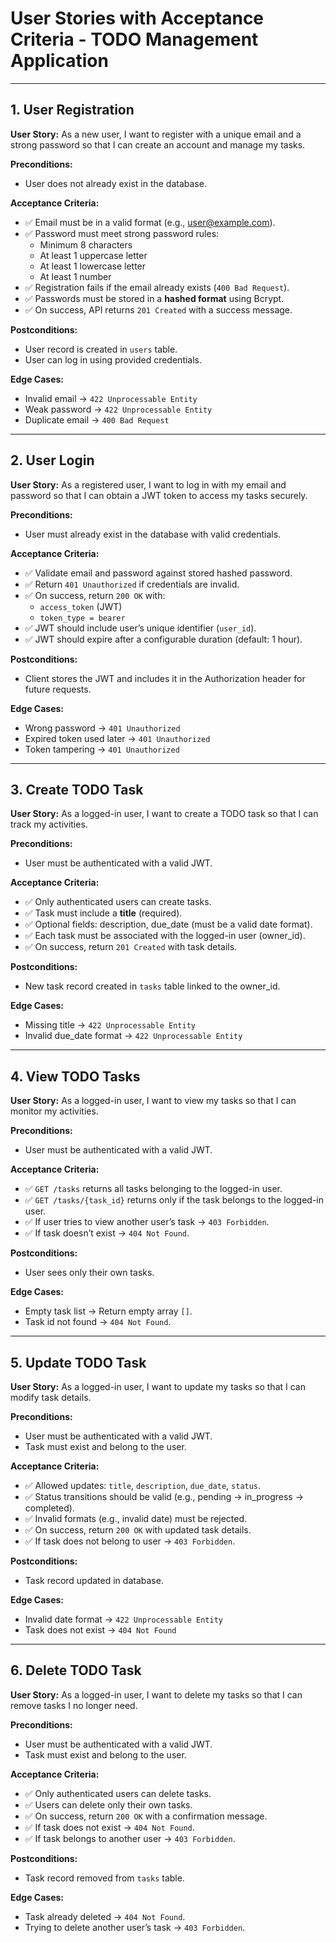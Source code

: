 # User Stories with Acceptance Criteria - TODO Management Application

---

## 1. User Registration
**User Story:**
As a new user, I want to register with a unique email and a strong password so that I can create an account and manage my tasks.

**Preconditions:**
- User does not already exist in the database.

**Acceptance Criteria:**
- ✅ Email must be in a valid format (e.g., user@example.com).
- ✅ Password must meet strong password rules:
  - Minimum 8 characters
  - At least 1 uppercase letter
  - At least 1 lowercase letter
  - At least 1 number
- ✅ Registration fails if the email already exists (`400 Bad Request`).
- ✅ Passwords must be stored in a **hashed format** using Bcrypt.
- ✅ On success, API returns `201 Created` with a success message.

**Postconditions:**
- User record is created in `users` table.
- User can log in using provided credentials.

**Edge Cases:**
- Invalid email → `422 Unprocessable Entity`
- Weak password → `422 Unprocessable Entity`
- Duplicate email → `400 Bad Request`

---

## 2. User Login
**User Story:**
As a registered user, I want to log in with my email and password so that I can obtain a JWT token to access my tasks securely.

**Preconditions:**
- User must already exist in the database with valid credentials.

**Acceptance Criteria:**
- ✅ Validate email and password against stored hashed password.
- ✅ Return `401 Unauthorized` if credentials are invalid.
- ✅ On success, return `200 OK` with:
  - `access_token` (JWT)
  - `token_type = bearer`
- ✅ JWT should include user’s unique identifier (`user_id`).
- ✅ JWT should expire after a configurable duration (default: 1 hour).

**Postconditions:**
- Client stores the JWT and includes it in the Authorization header for future requests.

**Edge Cases:**
- Wrong password → `401 Unauthorized`
- Expired token used later → `401 Unauthorized`
- Token tampering → `401 Unauthorized`

---

## 3. Create TODO Task
**User Story:**
As a logged-in user, I want to create a TODO task so that I can track my activities.

**Preconditions:**
- User must be authenticated with a valid JWT.

**Acceptance Criteria:**
- ✅ Only authenticated users can create tasks.
- ✅ Task must include a **title** (required).
- ✅ Optional fields: description, due_date (must be a valid date format).
- ✅ Each task must be associated with the logged-in user (owner_id).
- ✅ On success, return `201 Created` with task details.

**Postconditions:**
- New task record created in `tasks` table linked to the owner_id.

**Edge Cases:**
- Missing title → `422 Unprocessable Entity`
- Invalid due_date format → `422 Unprocessable Entity`

---

## 4. View TODO Tasks
**User Story:**
As a logged-in user, I want to view my tasks so that I can monitor my activities.

**Preconditions:**
- User must be authenticated with a valid JWT.

**Acceptance Criteria:**
- ✅ `GET /tasks` returns all tasks belonging to the logged-in user.
- ✅ `GET /tasks/{task_id}` returns only if the task belongs to the logged-in user.
- ✅ If user tries to view another user’s task → `403 Forbidden`.
- ✅ If task doesn’t exist → `404 Not Found`.

**Postconditions:**
- User sees only their own tasks.

**Edge Cases:**
- Empty task list → Return empty array `[]`.
- Task id not found → `404 Not Found`.

---

## 5. Update TODO Task
**User Story:**
As a logged-in user, I want to update my tasks so that I can modify task details.

**Preconditions:**
- User must be authenticated with a valid JWT.
- Task must exist and belong to the user.

**Acceptance Criteria:**
- ✅ Allowed updates: `title`, `description`, `due_date`, `status`.
- ✅ Status transitions should be valid (e.g., pending → in_progress → completed).
- ✅ Invalid formats (e.g., invalid date) must be rejected.
- ✅ On success, return `200 OK` with updated task details.
- ✅ If task does not belong to user → `403 Forbidden`.

**Postconditions:**
- Task record updated in database.

**Edge Cases:**
- Invalid date format → `422 Unprocessable Entity`
- Task does not exist → `404 Not Found`

---

## 6. Delete TODO Task
**User Story:**
As a logged-in user, I want to delete my tasks so that I can remove tasks I no longer need.

**Preconditions:**
- User must be authenticated with a valid JWT.
- Task must exist and belong to the user.

**Acceptance Criteria:**
- ✅ Only authenticated users can delete tasks.
- ✅ Users can delete only their own tasks.
- ✅ On success, return `200 OK` with a confirmation message.
- ✅ If task does not exist → `404 Not Found`.
- ✅ If task belongs to another user → `403 Forbidden`.

**Postconditions:**
- Task record removed from `tasks` table.

**Edge Cases:**
- Task already deleted → `404 Not Found`.
- Trying to delete another user’s task → `403 Forbidden`.
